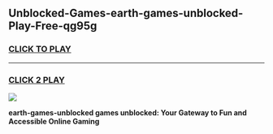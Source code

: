 
## Unblocked-Games-earth-games-unblocked-Play-Free-qg95g
<h3>
<a href="https://premium76.site?title=earth-games-unblocked&ref=10A">CLICK TO PLAY</a></h3>
<hr>

<h3>
<a href="https://premium76.site?title=earth-games-unblocked&ref=10A">CLICK 2 PLAY</a>
  
</h3>

<a href="https://premium76.site?title=earth-games-unblocked&ref=10A"><img src="https://clearcache.store/games.png"></a>


**earth-games-unblocked games unblocked: Your Gateway to Fun and Accessible Online Gaming**
